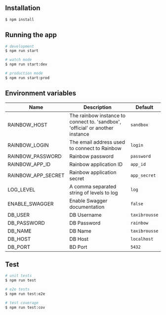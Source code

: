 ## Installation

```bash
$ npm install
```

## Running the app

```bash
# development
$ npm run start

# watch mode
$ npm run start:dev

# production mode
$ npm run start:prod
```

## Environment variables

| Name               | Description                                                                   | Default       |
|--------------------|-------------------------------------------------------------------------------|---------------|
| RAINBOW_HOST       | The rainbow instance to connect to. 'sandbox', 'official' or another instance | `sandbox`     |
| RAINBOW_LOGIN      | The email address used to connect to Rainbow                                  | `login`       |
| RAINBOW_PASSWORD   | Rainbow password                                                              | `password`    |
| RAINBOW_APP_ID     | Rainbow application ID                                                        | `app_id`      |
| RAINBOW_APP_SECRET | Rainbow application secret                                                    | `app_secret`  |
| LOG_LEVEL          | A comma separated string of levels to log                                     | `log`         |
| ENABLE_SWAGGER     | Enable Swagger documentation                                                  | `false`       |
| DB_USER            | DB Username                                                                   | `taxibrousse` |
| DB_PASSWORD        | DB Password                                                                   | `rainbow`     |
| DB_NAME            | DB Name                                                                       | `taxibrousse` |
| DB_HOST            | DB Host                                                                       | `localhost`   |
| DB_PORT            | BD Port                                                                       | `5432`        |


## Test

```bash
# unit tests
$ npm run test

# e2e tests
$ npm run test:e2e

# test coverage
$ npm run test:cov
```
